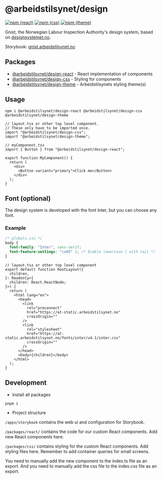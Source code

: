 # @arbeidstilsynet/design

[![npm (react)](https://img.shields.io/npm/v/@arbeidstilsynet/design-react?label=%40arbeidstilsynet%2Fdesign-react)](https://www.npmjs.com/package/@arbeidstilsynet/design-react) [![npm (css)](https://img.shields.io/npm/v/@arbeidstilsynet/design-css?label=%40arbeidstilsynet%2Fdesign-css)](https://www.npmjs.com/package/@arbeidstilsynet/design-css) [![npm (theme)](https://img.shields.io/npm/v/@arbeidstilsynet/design-theme?label=%40arbeidstilsynet%2Fdesign-theme)](https://www.npmjs.com/package/@arbeidstilsynet/design-theme)

Gnist, the Norwegian Labour Inspection Authority's design system, based on [designsystemet.no](https://www.designsystemet.no).

Storybook: [gnist.arbeidstilsynet.no](https://gnist.arbeidstilsynet.no)

## Packages

- [@arbeidstilsynet/design-react](./packages/react/) - React implementation of components
- [@arbeidstilsynet/design-css](./packages/css/) - Styling for components
- [@arbeidstilsynet/design-theme](./packages/theme/) - Arbeidstilsynets styling theme(s)

## Usage

`npm i @arbeidstilsynet/design-react @arbeidstilsynet/design-css @arbeidstilsynet/design-theme`

```tsx
// layout.tsx or other top level component.
// These only have to be imported once.
import "@arbeidstilsynet/design-css";
import "@arbeidstilsynet/design-theme";
```

```tsx
// myComponent.tsx
import { Button } from "@arbeidstilsynet/design-react";

export function MyComponent() {
  return (
    <div>
      <Button variant="primary">Click me</Button>
    </div>
  );
}
```

## Font (optional)

The design system is developed with the font Inter, but you can choose any font.

### Example

```css
/* globals.css */
body {
  font-family: "Inter", sans-serif;
  font-feature-settings: "cv05" 1; /* Enable lowercase l with tail */
}
```

```tsx
// layout.tsx or other top level component
export default function RootLayout({
  children,
}: Readonly<{
  children: React.ReactNode;
}>) {
  return (
    <html lang="en">
      <head>
        <link
          rel="preconnect"
          href="https://at-static.arbeidstilsynet.no"
          crossOrigin=""
        />
        <link
          rel="stylesheet"
          href="https://at-static.arbeidstilsynet.no/fonts/inter/v4.1/inter.css"
          crossOrigin=""
        />
      </head>
      <body>{children}</body>
    </html>
  );
}
```

## Development

- Install all packages

`pnpm i`

- Project structure

`/apps/storybook` contains the web ui and configuration for Storybook.

`/packages/react/` contains the code for our custom React components. Add new React components here.

`/packages/css/` contains styling for the custom React components. Add styling files here. Remember to add container queries for small screens.

You need to manually add the new component to the index.ts file as an export. And you need to manually add the css file to the index.css file as an export.
